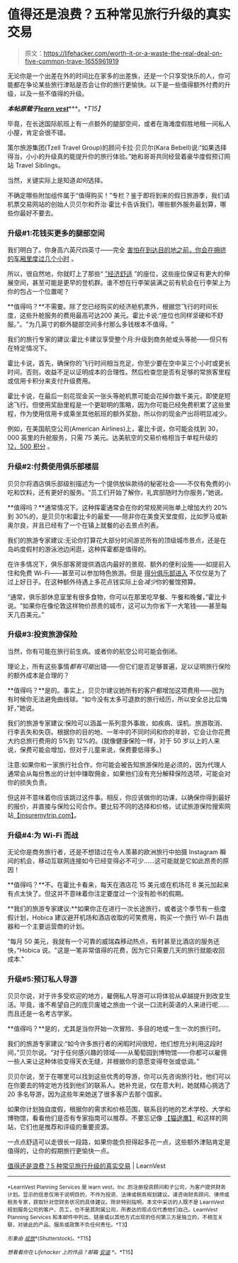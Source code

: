 # 值得还是浪费？五种常见旅行升级的真实交易

> 原文：<https://lifehacker.com/worth-it-or-a-waste-the-real-deal-on-five-common-trave-1655961919>

无论你是一个出差在外的时间比在家多的出差族，还是一个只享受快乐的人，你可能都在争论某些旅行津贴是否会让你的旅行更愉快。以下是一些值得额外付费的升级，以及一些不值得的升级。



***本帖原载于***[***learn vest***](http://www.learnvest.com/2014/10/travel-upgrades/)***。**T15】*

毕竟，在长途国际航班上有一点额外的腿部空间，或者在海滩度假胜地租一间私人小屋，肯定会很不错。

策尔旅游集团(Tzell Travel Group)的顾问卡拉·贝贝尔(Kara Bebell)说:“如果选择得当，小小的升级真的能提升你的旅行体验。”她和哥哥共同经营着豪华度假预订网站 Travel Siblings。

当然，关键实际上是知道*如何*选择。

不确定哪些附加组件属于“值得购买！”专栏？鉴于即将到来的假日旅游季，我们请机票交易网站的创始人贝贝尔和乔治·霍比卡告诉我们，哪些额外服务最划算，哪些你最好不要去。

### 升级#1:花钱买更多的腿部空间

我们明白了。你身高六英尺四英寸——完全 [害怕在到达目的地之前，你会在拥挤的车厢里度过几个小时](https://lifehacker.com/lets-fly-how-to-survive-air-travel-1626519529) 。

所以，很自然地，你就盯上了那些“ [”经济舒适](http://www.delta.com/content/www/en_US/traveling-with-us/in-flight-services/amenities-information/economy-comfort.html) ”的座位，这些座位保证有更大的伸展空间，甚至可能是更早的登机群。谁不想在行李架装满之前有机会在行李架上为你的包占一个位置呢？

**值得吗？**不需要。除了您已经购买的经济舱机票外，根据您飞行的时间长度，这些升舱服务的费用最高可达200 美元。霍比卡说:“座位也同样坚硬和不舒服。”。"为几英寸的额外腿部空间多付那么多钱根本不值得。"

我们的旅行专家的建议:霍比卡建议享受整个月:升级到商务舱或头等舱——但只有在特定情况下。

霍比卡说，首先，确保你的飞行时间相当充足，你至少要在空中呆三个小时或更长时间。否则，收益不足以证明成本的合理性。然后检查您是否有足够的常旅客里程或信用卡积分来支付升级费用。

霍比卡说，在最后一刻花现金买一张头等舱机票可能会花掉你数千美元，即使是短途飞行。但使用奖励里程是一个更聪明的策略，因为你可能已经免费积累了这些里程，作为使用信用卡或乘坐其他航班的额外奖励，所以你的现金产出将明显减少。

例如，在美国航空公司(American Airlines)上，霍比卡说，你可能会找到 30，000 英里的升舱服务，只需 75 美元。达美航空的交易价格相当于单程升级的 [12，500 积分](http://www.delta.com/content/www/en_US/skymiles/use-miles/mileage-upgrade-awards.html) 。

### 升级#2:付费使用俱乐部楼层

贝贝尔将酒店俱乐部级别描述为一个提供放纵款待的秘密社会——不仅有免费的小吃和饮料，还有更好的服务。“员工们开始了解你，礼宾部随时为你服务，”她说。

**值得吗？**通常情况下。这种挥霍通常会在你的常规房间账单上增加大约 20%到 30%的，是贝贝尔和霍比卡的最爱——除非你在美食天堂度假，比如罗马或新奥尔良，并且已经有了一个在镇上就餐的必去景点列表。

我们的旅游专家建议:无论你打算花大部分时间游览所有的顶级城市景点，还是在岛屿度假村的游泳池边闲逛，这种挥霍都是值得的。

在许多情况下，俱乐部客房提供酒店内最好的景观、额外的便利设施——如提前入住和免费 Wi-Fi——甚至可以参加特色旅游。但是 [得分俱乐部进入](https://lifehacker.com/not-just-for-vips-everything-you-need-to-know-about-ai-1441086305) 不仅仅是为了过上好日子。在这种额外待遇上多花点钱实际上会*减少*你的餐馆预算。

“通常，俱乐部休息室里有很多食物，你可以在那里吃早餐、午餐和晚餐，”霍比卡说。“如果你在像伦敦这样物价昂贵的城市，这可以为你省下一大笔钱——甚至每天几百美元。”

### 升级#3:投资旅游保险

当然，你有可能在旅行前生病。或者你的航空公司可能会倒闭。

理论上，所有这些事情*都有可能*出错——但它们是否足够普遍，足以证明旅行保险的额外成本是合理的？

**值得吗？**是的。事实上，贝贝尔建议她所有的客户都增加这项费用——因为有时候你无法避免曲线球。“如今没有太多可退款的旅行经历，所以安全总比后悔好，”她说。

我们的旅游专家建议:保险可以涵盖一系列意外事故，如疾病、误机、旅游取消、行李丢失和失窃。根据你的目的地、一年中的不同时间和你的年龄，它会让你花费大约总旅行费用的 5%到 12%的。(就像健康保险一样，对于 50 岁以上的人来说，保费可能会增加，但对于儿童来说，保费要低得多。)

注意:如果你和一家旅行社合作，你可能会被告知旅游保险是必须的，因为代理人通常会从每份售出的计划中赚取佣金，如果他们没有充分解释保险选项，可能会对你的损失负责。

但这并不意味着你应该跳过这件事。相反，你应该做你的功课，以确保你得到最好的报价，并直接与保险公司合作。要比较不同的选择和价格，试试旅游保险搜索网站[【insuremytrip.com】](http://www.insuremytrip.com/)。

### 升级#4:为 Wi-Fi 而战

无论你是商务旅行者，还是不想错过在令人羡慕的欧洲旅行中拍摄 Instagram 瞬间的机会，移动互联网连接如今已经变得必不可少……这可能就是它如此昂贵的原因！

**值得吗？**不。在霍比卡看来，每天在酒店花 15 美元或在机场花 8 美元加起来有点太快了。但这并不意味着你注定要度过一个没有脸书的假期。

**我们的旅游专家建议:**如果你正在进行一次长途旅行，或者这个季节有一些度假计划，Hobica 建议避开机场和酒店收取的可笑费用，购买一个旅行 Wi-Fi 路由器和一个主要运营商的计划。

“每月 50 美元，我就有一个可靠的威瑞森移动热点，有时甚至比酒店的服务还快，”Hobica 说。"这是一笔非常值得的花费，因为它只需要几天的旅行就能收回成本."

### 升级#5:预订私人导游

贝贝尔说，对于许多受欢迎的地方，雇佣私人导游可以将体验从卓越提升到改变生活。毕竟，谁不希望自己的庞贝废墟之旅由一个说一口流利英语的人来进行呢……而且还是一名考古学家。

**值得吗？**是的，尤其是当你开始一次冒险、多目的地或一生一次的旅行时。

我们的旅游专家建议:“如今许多旅行者的闲暇时间很短，他们想充分利用这段时间，”贝贝尔说。“对于任何感兴趣的领域——从葡萄园到博物馆——你都可以雇佣一些人来让这种体验变得天衣无缝，并根据你的意愿变得夸张或低调。”

贝贝尔说，至于在哪里可以找到这些优秀的导游，你可以先咨询旅行社，他们可以在你要去的特定地方找到他们的联系人。她补充说，仅在意大利，她就精心挑选了 20 多名导游，因为这些年来她送了很多客户去那个国家。

如果你计划独自度假，根据你的需求和价格范围，联系目的地的艺术学校、大学和博物馆，看看他们是否有专家指南可以推荐。不要忘记像 [【猫途鹰】](http://www.tripadvisor.com/) 和这样的网站，它们也是推荐和评级的重要资源。

一点点舒适可以走很长一段路，如果你能负担得起多花一点，这些额外津贴肯定是值得的，让你的假期旅行更愉快一点。

[值得还是浪费？5 种常见旅行升级的真实交易](http://www.learnvest.com/2014/10/travel-upgrades/) | LearnVest

* * *

<small>*LearnVest Planning Services 是 learn vest，Inc .的注册投资顾问和子公司，为客户提供财务计划。显示的信息仅用于说明目的，不作为投资、法律或税务规划建议。请咨询财务顾问、律师或税务专家，获取针对您财务状况的具体建议。除非特别指明，本文中采访的人既不是 LearnVest 规划服务公司的客户、员工，也不是其附属公司，所表达的观点仅代表他们自己。LearnVest Planning Services 和本邮件中列出、链接或以其他方式出现的任何第三方是独立的，不相互关联，对彼此的产品、服务或政策不负任何责任。*T3】</small>

<small>*形象由*</small> [<small>*绽放*</small>](http://www.shutterstock.com/pic-174596594/stock-vector-flat-design-style-modern-vector-illustration-concept-of-planning-a-summer-vacation-online-booking.html?src=DQgYaYYV7YqqreI3EXSJcA-1-35)<small>*(Shutterstock)。*T15】</small>

<small>*想看看你在 Lifehacker 上的作品？邮箱*</small> [<small>*安迪*</small>](mailto:andy@lifehacker.com) <small>*。*T15】</small>